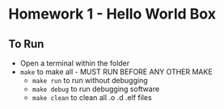 # Homework 1 - Hello World Box

## To Run
- Open a terminal within the folder
- ```make``` to make all - MUST RUN BEFORE ANY OTHER MAKE
  - ```make run``` to run without debugging   
  - ```make debug``` to run debugging software
  - ```make clean``` to clean all .o .d .elf files
